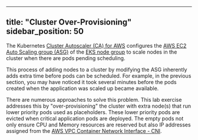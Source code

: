 
---
title: "Cluster Over-Provisioning"
sidebar_position: 50
---

The Kubernetes [Cluster Autoscaler (CA) for AWS](https://github.com/kubernetes/autoscaler/blob/master/cluster-autoscaler/cloudprovider/aws/README.md) configures the [AWS EC2 Auto Scaling group (ASG)](https://docs.aws.amazon.com/autoscaling/ec2/userguide/auto-scaling-groups.html) of the [EKS node group](https://docs.aws.amazon.com/eks/latest/userguide/managed-node-groups.html) to scale nodes in the cluster when there are pods pending scheduling.

This process of adding nodes to a cluster by modifying the ASG inherently adds extra time before pods can be scheduled. For example, in the previous section, you may have noticed it took several minutes before the pods created when the application was scaled up became available.

There are numerous approaches to solve this problem. This lab exercise addresses this by "over-provisioning" the cluster with extra node(s) that run lower priority pods used as placeholders. These lower priority pods are evicted when critical application pods are deployed. The empty pods not only ensure CPU and Memory resources are reserved but also IP addresses assigned from the [AWS VPC Container Network Interface - CNI](https://docs.aws.amazon.com/eks/latest/userguide/pod-networking.html).
